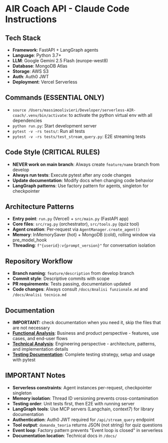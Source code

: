 # AIR Coach API - Claude Code Instructions

## Tech Stack
- **Framework**: FastAPI + LangGraph agents
- **Language**: Python 3.7+
- **LLM**: Google Gemini 2.5 Flash (europe-west8)
- **Database**: MongoDB Atlas
- **Storage**: AWS S3
- **Auth**: Auth0 JWT
- **Deployment**: Vercel Serverless

## Commands (ESSENTIAL ONLY)
- `source /Users/massimoolivieri/Developer/serverless-AIR-coach/.venv/bin/activate`: to activate the python virtual env with all dependencies
- `python run.py`: Start development server
- `pytest -v -rs tests/`: Run all tests
- `pytest -v -rs tests/test_stream_query.py`: E2E streaming tests

## Code Style (CRITICAL RULES)
- **NEVER work on main branch**: Always create `feature/name` branch from develop
- **Always run tests**: Execute pytest after any code changes
- **Update documentation**: Modify docs when changing code behavior
- **LangGraph patterns**: Use factory pattern for agents, singleton for checkpointer

## Architecture Patterns
- **Entry point**: `run.py` (Vercel) + `src/main.py` (FastAPI app)
- **Core files**: `src/rag.py` (orchestrator), `src/tools.py` (quiz tool)
- **Agent creation**: Per-request via `AgentManager.create_agent()`
- **Memory**: InMemorySaver (hot) + MongoDB (cold), rolling window via pre_model_hook
- **Threading**: `f"{userid}:v{prompt_version}"` for conversation isolation

## Repository Workflow
- **Branch naming**: `feature/description` from develop branch
- **Commit style**: Descriptive commits with scope
- **PR requirements**: Tests passing, documentation updated
- **Code changes**: Always consult `/docs/Analisi funzionale.md` and `/docs/Analisi tecnica.md`

## Documentation
- **IMPORTANT:** check documentation when you need it, skip the files that are not necessary
- **[Functional Analysis](docs/FUNCTIONAL.md)**: Business and product perspective - features, use cases, and end-user flows
- **[Technical Analysis](docs/TECNICAL.md)**: Engineering perspective - architecture, patterns, and implementation details
- **[Testing Documentation](tests/README.md)**: Complete testing strategy, setup and usage with pytest

## IMPORTANT Notes
- **Serverless constraints**: Agent instances per-request, checkpointer singleton
- **Memory isolation**: Thread ID versioning prevents cross-contamination
- **Testing order**: Unit tests first, then E2E with running server
- **LangGraph tools**: Use MCP servers (Langchain, context7) for library documentation
- **Authentication**: Auth0 JWT required for `/api/stream_query` endpoint
- **Tool output**: `domanda_teoria` returns JSON (not string) for quiz questions
- **Event loop**: Factory pattern prevents "Event loop is closed" in serverless
- **Documentation location**: Technical docs in `/docs/`
